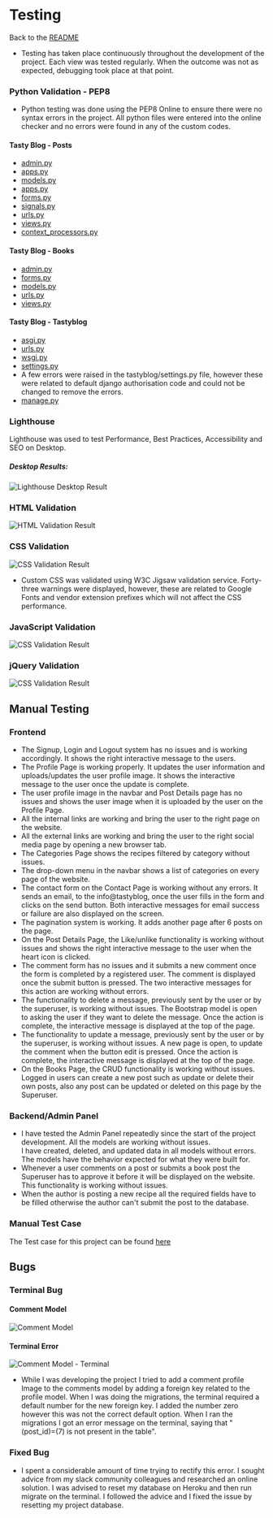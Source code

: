 # Testing
Back to the [README](README.md)

* Testing has taken place continuously throughout the development of the project. Each view was tested regularly. 
  When the outcome was not as expected, debugging took place at that point.  

### Python Validation - PEP8
* Python testing was done using the PEP8 Online to ensure there were no syntax errors in the project. All python files
were entered into the online checker and no errors were found in any of the custom codes.

#### Tasty Blog - Posts
* [admin.py](./assets/readme/test/pep8/posts_pep8_admin.jpg)
* [apps.py](./assets/readme/test/pep8/posts_pep8_apps.jpg)
* [models.py](./assets/readme/test/pep8/posts_pep8_models.jpg)
* [apps.py](./assets/readme/test/pep8/posts_pep8_apps.jpg)
* [forms.py](./assets/readme/test/pep8/posts_pep8_forms.jpg)
* [signals.py](./assets/readme/test/pep8/posts_pep8_signals.jpg)
* [urls.py](./assets/readme/test/pep8/posts_pep8_urls.jpg)
* [views.py](./assets/readme/test/pep8/posts_pep8_views.jpg)
* [context_processors.py](./assets/readme/test/pep8/posts_pep8_context_processor.jpg)

#### Tasty Blog - Books
* [admin.py](./assets/readme/test/pep8/books_pep8_admin.jpg)
* [forms.py](./assets/readme/test/pep8/books_pep8_forms.jpg)
* [models.py](./assets/readme/test/pep8/books_pep8_models.jpg)
* [urls.py](./assets/readme/test/pep8/books_pep8_urls.jpg)
* [views.py](./assets/readme/test/pep8/books_pep8_views.jpg)

#### Tasty Blog - Tastyblog
* [asgi.py](./assets/readme/test/pep8/tastyblog_pep8_asgi.jpg)
* [urls.py](./assets/readme/test/pep8/tastyblog_pep8_urls.jpg)
* [wsgi.py](./assets/readme/test/pep8/tastyblog_pep8_wsgi.jpg)
* [settings.py](./assets/readme/test/pep8/tastyblog_pep8_settings.jpg)
* A few errors were raised in the tastyblog/settings.py file, however these were related to default django authorisation
code and could not be changed to remove the errors.
* [manage.py](./assets/readme/test/pep8/pep8_manage.jpg)

### Lighthouse
Lighthouse was used to test Performance, Best Practices, Accessibility and SEO on Desktop.

##### Desktop Results:
![Lighthouse Desktop Result](./assets/readme/test/Screenshot%202023-01-26%20at%2023.01.36.png)

### HTML Validation
![HTML Validation Result]()

### CSS Validation
![CSS Validation Result](./assets/readme/test/tasty_blog_css_validator_results.jpg)
* Custom CSS was validated using W3C Jigsaw validation service. Forty-three warnings were displayed, however, 
  these are related to Google Fonts and vendor extension prefixes which will not affect the CSS performance.

### JavaScript Validation
![CSS Validation Result](./assets/readme/test/tasty_blog_js_validator_results.jpg)

### jQuery Validation
![CSS Validation Result](./assets/readme/test/tasty_blog_jquery_validator_results.jpg)

## Manual Testing
### Frontend
* The Signup, Login and Logout system has no issues and is working accordingly. It shows the right 
  interactive message to the users.
* The Profile Page is working properly. It updates the user information and uploads/updates the 
  user profile image. It shows the interactive message to the user once the update is complete.
* The user profile image in the navbar and Post Details page has no issues and shows the user image 
  when it is uploaded by the user on the Profile Page.
* All the internal links are working and bring the user to the right page on the website.
* All the external links are working and bring the user to the right social media page by 
  opening a new browser tab.
* The Categories Page shows the recipes filtered by category without issues.
* The drop-down menu in the navbar shows a list of categories on every page of the website.
* The contact form on the Contact Page is working without any errors.  It sends an email, 
  to the info@tastyblog, once the user fills in the form and clicks on the send button. 
  Both interactive messages for email success or failure are also displayed on the screen.
* The pagination system is working. It adds another page after 6 posts on the page.
* On the Post Details Page, the Like/unlike functionality is working without issues and shows 
  the right interactive message to the user when the heart icon is clicked.
* The comment form has no issues and it submits a new comment once the form is completed by a
  registered user. 
  The comment is displayed once the submit button is pressed. The two interactive messages for 
  this action are working without errors. 
* The functionality to delete a message, previously sent by the user or by the superuser, is 
  working without issues. The Bootstrap model is open to asking the user if they want to delete 
  the message. Once the action is complete, the interactive message is displayed at the top of the page.
* The functionality to update a message, previously sent by the user or by the superuser, is 
  working without issues. A new page is open, to update the comment when the button edit is 
  pressed. Once the action is complete, the interactive message is displayed at the top of the page. 
* On the Books Page, the CRUD functionality is working without issues. Logged in users can create a new 
  post such as update or delete their own posts, also any post can be updated or deleted on this page by the Superuser.  

### Backend/Admin Panel
* I have tested the Admin Panel repeatedly since the start of the project development. All the models are working without issues.  
  I have created, deleted, and updated data in all models without errors. The models have the behavior expected for what they were built for.
* Whenever a user comments on a post or submits a book post the Superuser has to approve it before it will be displayed on the website. This functionality is 
  working without issues.
* When the author is posting a new recipe all the required fields have to be filled otherwise the author can't submit the post to the database.

### Manual Test Case
The Test case for this project can be found [here](./assets/readme/test/test_case/)

## Bugs

### Terminal Bug

#### Comment Model 
![Comment Model](./assets/readme/extras/comments_model_issue.jpg)

#### Terminal Error
![Comment Model - Terminal](./assets/readme/extras/terminal_comment_model_issue.jpg)

* While I was developing the project I tried to add a comment profile Image to the comments model by adding a 
  foreign key related to the profile model. When I was doing the migrations, the terminal required a default 
  number for the new foreign key.  I added the number zero however this was not the correct default option. 
  When I ran the migrations I got an error message on the terminal, saying that "(post_id)=(7) is not present in the table".

### Fixed Bug

* I spent a considerable amount of time trying to rectify this error. I sought advice from my slack community colleagues and researched 
  an online solution. I was advised to reset my database on Heroku and then run migrate on the terminal. 
  I followed the advice and I fixed the issue by resetting my project database.
